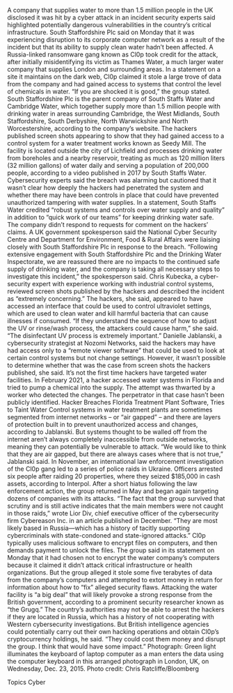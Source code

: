 A company that supplies water to more than 1.5 million people in the UK disclosed it was hit by a cyber attack in an incident security experts said highlighted potentially dangerous vulnerabilities in the country’s critical infrastructure.
South Staffordshire Plc said on Monday that it was experiencing disruption to its corporate computer network as a result of the incident but that its ability to supply clean water hadn’t been affected.
A Russia-linked ransomware gang known as Cl0p took credit for the attack, after initially misidentifying its victim as Thames Water, a much larger water company that supplies London and surrounding areas.
In a statement on a site it maintains on the dark web, Cl0p claimed it stole a large trove of data from the company and had gained access to systems that control the level of chemicals in water. “If you are shocked it is good,” the group stated.
South Staffordshire Plc is the parent company of South Staffs Water and Cambridge Water, which together supply more than 1.5 million people with drinking water in areas surrounding Cambridge, the West Midlands, South Staffordshire, South Derbyshire, North Warwickshire and North Worcestershire, according to the company’s website.
The hackers published screen shots appearing to show that they had gained access to a control system for a water treatment works known as Seedy Mill. The facility is located outside the city of Lichfield and processes drinking water from boreholes and a nearby reservoir, treating as much as 120 million liters (32 million gallons) of water daily and serving a population of 200,000 people, according to a video published in 2017 by South Staffs Water.
Cybersecurity experts said the breach was alarming but cautioned that it wasn’t clear how deeply the hackers had penetrated the system and whether there may have been controls in place that could have prevented unauthorized tampering with water supplies.
In a statement, South Staffs Water credited “robust systems and controls over water supply and quality” in addition to “quick work of our teams” for keeping drinking water safe. The company didn’t respond to requests for comment on the hackers’ claims.
A UK government spokesperson said the National Cyber Security Centre and Department for Environment, Food & Rural Affairs were liaising closely with South Staffordshire Plc in response to the breach.
“Following extensive engagement with South Staffordshire Plc and the Drinking Water Inspectorate, we are reassured there are no impacts to the continued safe supply of drinking water, and the company is taking all necessary steps to investigate this incident,” the spokesperson said.
Chris Kubecka, a cyber-security expert with experience working with industrial control systems, reviewed screen shots published by the hackers and described the incident as “extremely concerning.”
The hackers, she said, appeared to have accessed an interface that could be used to control ultraviolet settings, which are used to clean water and kill harmful bacteria that can cause illnesses if consumed.
“If they understand the sequence of how to adjust the UV or rinse/wash process, the attackers could cause harm,” she said. “The disinfectant UV process is extremely important.”
Danielle Jablanski, a cybersecurity strategist at Nozomi Networks, said the hackers may have had access only to a “remote viewer software” that could be used to look at certain control systems but not change settings. However, it wasn’t possible to determine whether that was the case from screen shots the hackers published, she said.
It’s not the first time hackers have targeted water facilities. In February 2021, a hacker accessed water systems in Florida and tried to pump a chemical into the supply. The attempt was thwarted by a worker who detected the changes. The perpetrator in that case hasn’t been publicly identified.
Hacker Breaches Florida Treatment Plant Software, Tries to Taint Water
Control systems in water treatment plants are sometimes segmented from internet networks – or “air gapped” – and there are layers of protection built in to prevent unauthorized access and changes, according to Jablanski. But systems thought to be walled off from the internet aren’t always completely inaccessible from outside networks, meaning they can potentially be vulnerable to attack. “We would like to think that they are air gapped, but there are always cases where that is not true,” Jablanski said.
In November, an international law enforcement investigation of the Cl0p gang led to a series of police raids in Ukraine. Officers arrested six people after raiding 20 properties, where they seized $185,000 in cash assets, according to Interpol. After a short hiatus following the law enforcement action, the group returned in May and began again targeting dozens of companies with its attacks.
“The fact that the group survived that scrutiny and is still active indicates that the main members were not caught in those raids,” wrote Lior Div, chief executive officer of the cybersecurity firm Cybereason Inc. in an article published in December. “They are most likely based in Russia—which has a history of tacitly supporting cybercriminals with state-condoned and state-ignored attacks.”
Cl0p typically uses malicious software to encrypt files on computers, and then demands payment to unlock the files. The group said in its statement on Monday that it had chosen not to encrypt the water company’s computers because it claimed it didn’t attack critical infrastructure or health organizations. But the group alleged it stole some five terabytes of data from the company’s computers and attempted to extort money in return for information about how to “fix” alleged security flaws.
Attacking the water facility is “a big deal” that will likely provoke a strong response from the British government, according to a prominent security researcher known as “the Grugq.” The country’s authorities may not be able to arrest the hackers if they are located in Russia, which has a history of not cooperating with Western cybersecurity investigations. But British intelligence agencies could potentially carry out their own hacking operations and obtain Cl0p’s cryptocurrency holdings, he said. “They could cost them money and disrupt the group. I think that would have some impact.”
Photograph: Green light illuminates the keyboard of laptop computer as a man enters the data using the computer keyboard in this arranged photograph in London, UK, on Wednesday, Dec. 23, 2015. Photo credit: Chris Ratcliffe/Bloomberg

Topics
Cyber
